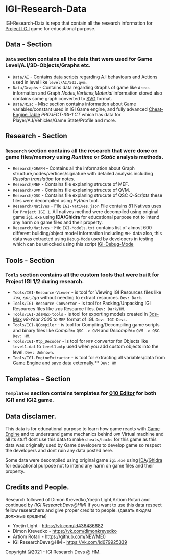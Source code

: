 # IGI-Research-Data
IGI-Research-Data is repo that contain all the research information for [Project I.G.I](https://en.wikipedia.org/wiki/Project_I.G.I.) game for educational purpose.

## Data - Section
### `Data` section contains all the data that were used for Game Level/A.I/3D-Objects/Graphs etc.
- `Data/AI` - Contains data scripts regarding A.I behaviours and Actions used in level like `level/AI/503.qvm`.
- `Data/Graphs` - Contains data regarding Graphs of game like `Areas` information and Graph _Nodes,Vertices,Material_ information stored also contains some graph converted to [SVG](https://en.wikipedia.org/wiki/Scalable_Vector_Graphics) format.
- `Data/Misc` - Misc section contains information about Game variables/constant used in IGI Game engine, and fully advanced [Cheat-Engine Table](https://en.wikipedia.org/wiki/Cheat_Engine) _PROJECT-IGI-1.CT_ 
which has data for Player/A.I/Vehicles/Game State/Profile and more.

## Research - Section
### `Research` section contains all the research that were done on game files/memory using _Runtime_ or _Static_ analysis methods.
- `Research/GRAPH` - Contains all the information about Graph structure,nodes/vertices/signature with detailed analysis including _Russian translation_ for notes.
- `Research/MEF` - Contains file explaning strucute of MEF.
- `Research/QVM` - Contains file explaning strucute of QVM.
- `Research/QSC` - Contains file explaning strucute of QSC _Q-Scripts_ these files were decompiled using *Python* tool.
- `Research/Natives` - File `IGI-Natives.json` File contains 81 Natives uses for `Project IGI 1`.
  All natives method were decompiled using original game `igi.exe` using **IDA/Ghidra** for educational purpose not to intend any harm on game files and their property.
- `Research/Natives` - File `IGI-Models.txt` contains list of almost 600 different building/object model information including `MEF` data also, this data was extracted using `Debug-Mode` used by developers in testing which can be unlocked using this script [IGI-Debug-Mode](https://gist.github.com/haseeb-heaven/721d82fccc8de3e6da95cfa609230cea) </br>

## Tools - Section
### `Tools` section contains all the custom tools that were built for Project IGI 1/2 during research.
- `Tools/IGI-Resource-Viewer` - is tool for Viewing IGI Resources files like _.tex,.spr,.tga_ without needing to extract resources. `Dev: Dark`.
- `Tools/IGI-Resource-Convertor` - is tool for Packing/Unpacking IGI Resources files like _.res_ Resource files. `Dev: Dark/HM`.
- `Tools/IGI-3dsMax-tools` - is tool for exporting models created in [3ds-Max](https://en.wikipedia.org/wiki/Autodesk_3ds_Max) _v8-Year 2005_ to `MEF` format of IGI. `Dev: IGI-Devs`.
- `Tools/IGI-QCompiler` - is tool for Compiling/Decompiling game scripts and binary files like _Compile_= `QSC -> QVM` and _Decompile_= `QVM -> QSC`. `Dev: HM`.
- `Tools/IGI-Mtp_Decoder` - is tool for `MTP` convertor for Objects like `level1.dat` to `level1.mtp` used when you add custom objects into the level. `Dev: Unknown`.
- `Tools/IGI-EngineExtractor` - is tool for extracting all variables/data from [Game Engine](https://en.wikipedia.org/wiki/Game_engine) and save data externally.** `Dev: HM`

## Templates - Section
### `Templates` section contains templates for [010 Editor](https://www.sweetscape.com/010editor/) for both IGI1 and IGI2 game.

## Data disclamer.
This data is for educational purpose to learn how game reacts with [Game Engine](https://en.wikipedia.org/wiki/Game_engine) and to understand game mechanics behind `QVM` Virtual machine and all its stuff dont use this data to make `cheats/hacks` for this game as this data was originally used by Game developers to develop game so respect the developers and dont ruin any data posted here.

Some data were decompiled using original game `igi.exe` using [IDA](https://hex-rays.com/ida-pro/)/[Ghidra](https://ghidra-sre.org/) for educational purpose not to intend any harm on game files and their property.

## Credits and People.
Research followed of Dimon Krevedko,Yoejin Light,Artiom Rotari and continued by _(IGI ResearchDevs@HM)_
If you want to use this data respect fellow researchers and give proper credits to people. (давать людям должные кредиты)
- Yoejin Light - https://vk.com/id436486682 </br>
- Dimon Krevedko - https://vk.com/dimonkrevedko </br>
- Artiom Rotari - https://github.com/NEWME0 </br>
- IGI ResearchDevs@HM - https://vk.com/id679925339 </br>

Copyright @2021 - IGI Research Devs @ HM.
